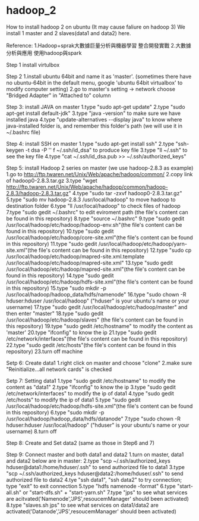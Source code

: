# hadoop_2
How to install hadoop 2 on ubuntu (It may cause faliure on hadoop 3)
We install 1 master and 2 slaves(data1 and data2) here.

Reference: 
1.Hadoop+sprak大數據巨量分析與機器學習 整合開發實戰
2.大數據分析與應用 使用hadoop與spark

Step 1
install virtulbox

Step 2
1.install ubuntu 64bit and name it as 'master'.
(sometimes there have no ubuntu-64bit in the default menu, google 'ubuntu 64bit virtualbox' to modify computer setting)
2.go to master's setting -> network
choose "Bridged Adapter" in "Attached to" column

Step 3: install JAVA on master
1.type "sudo apt-get update"
2.type "sudo apt-get install default-jdk"
3.type "java -version" to make sure we have installed java
4.type "update-alternatives --display java" to know where java-installed folder is, and remember this folder's path
(we will use it in ~/.bashrc file)

Step 4: install SSH on master
1.type "sudo apt-get install ssh"
2.type "ssh-keygen -t dsa -P '' f ~/.ssh/id_dsa" to produce key file
3.type "ll ~/.ssh" to see the key file
4.type "cat ~/.ssh/id_dsa.pub >> ~/.ssh/authorized_keys"

Step 5: install Hadoop 2 series on master (we use hadoop-2.8.3 as example)
1.go to http://ftp.twaren.net/Unix/Web/apache/hadoop/common/
2.copy link of hadoop0-2.8.3.tar.gz
3.type "wget http://ftp.twaren.net/Unix/Web/apache/hadoop/common/hadoop-2.8.3/hadoop-2.8.3.tar.gz"
4.type "sudo tar -zxvf hadoop0-2.8.3.tar.gz"
5.type "sudo mv hadoop-2.8.3 /usr/local/hadoop" to move hadoop to destination folder
6.type "ll /usr/local/hadoop" to check files of hadoop
7.type "sudo gedit ~/.bashrc" to edit eviroment path (the file's content can be found in this repository)
8.type "source ~/.bashrc"
9.type "sudo gedit /usr/local/hadoop/etc/hadoop/hadoop-env.sh"(the file's content can be found in this repository)
10.type "sudo gedit /usr/local/hadoop/etc/hadoop/core-site.xml"(the file's content can be found in this repository)
11.type "sudo gedit /usr/local/hadoop/etc/hadoop/yarn-site.xml"(the file's content can be found in this repository)
12.type "sudo cp /usr/local/hadoop/etc/hadoop/mapred-site.xml.template /usr/local/hadoop/etc/hadoop/mapred-site.xml"
13.type "sudo gedit /usr/local/hadoop/etc/hadoop/mapred-site.xml"(the file's content can be found in this repository)
14.type "sudo gedit /usr/local/hadoop/etc/hadoop/hdfs-site.xml"(the file's content can be found in this repository)
15.type "sudo mkdir -p /usr/local/hadoop/hadoop_data/hdfs/namenode"
16.type "sudo chown -R hduser:hduser /usr/local/hadoop" ("hduser" is your ubuntu's name or your username)
17.type "sudo gedit /usr/local/hadoop/etc/hadoop/master" and then enter "master"
18.type "sudo gedit /usr/local/hadoop/etc/hadoop/slaves" (the file's content can be found in this repository)
19.type "sudo gedit /etc/hostname" to modify the content as 'master'
20.type "ifconfig" to know the ip
21.type "sudo gedit /etc/network/interfaces"(the file's content can be found in this repository)
22.type "sudo gedit /etc/hosts"(the file's content can be found in this repository)
23.turn off machine

Setp 6: Create data1
1.right click on master and choose "clone"
2.make sure "Reinitialize...all network cards" is checked

Setp 7: Setting data1
1.type "sudo gedit /etc/hostname" to modify the content as "data1"
2.type "ifconfig" to know the ip
3.type "sudo gedit /etc/network/interfaces" to modify the ip of data1
4.type "sudo gedit /etc/hosts" to modify the ip of data1
5.type "sudo gedit /usr/local/hadoop/etc/hadoop/hdfs-site.xml"(the file's content can be found in this repository)
6.type "sudo mkdir -p /usr/local/hadoop/hadoop_data/hdfs/datanode"
7.type "sudo chown -R hduser:hduser /usr/local/hadoop" ("hduser" is your ubuntu's name or your username)
8.turn off

Step 8: Create and Set data2
(same as those in Step6 and 7)

Step 9: Connect master and both data1 and data2
1.turn on master, data1 and data2
below are in master:
2.type "scp ~/.ssh/authorized_keys hduser@data1:/home/hduser/.ssh" to send authorized file to data1
3.type "scp ~/.ssh/authorized_keys hduser@data2:/home/hduser/.ssh" to send authorized file to data2
4.tye "ssh data1", "ssh data2" to try connection; type "exit" to exit connection
5.type "hdfs namenode -format"
6.type "start-all.sh" or "start-dfs.sh" + "start-yarn.sh"
7.type "jps" to see what services are acitvated('Namenode','JPS',resoucemManager' should been activated)
8.type "slaves.sh jps" to see what services on data1/data2 are activated('Datanode','JPS',resoucemManager' should been activated)
